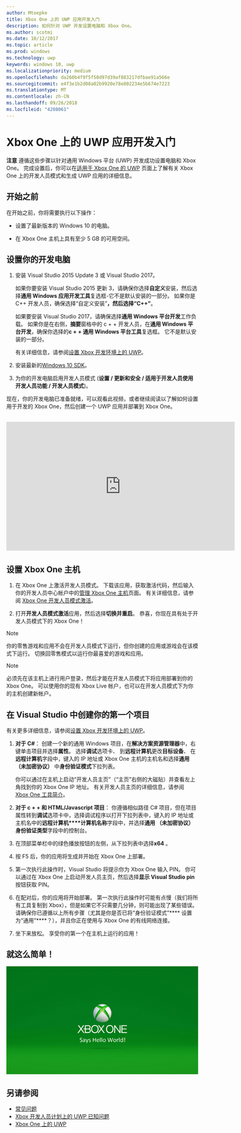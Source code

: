 ```yaml
---
author: Mtoepke
title: Xbox One 上的 UWP 应用开发入门
description: 如何针对 UWP 开发设置电脑和 Xbox One。
ms.author: scotmi
ms.date: 10/12/2017
ms.topic: article
ms.prod: windows
ms.technology: uwp
keywords: windows 10, uwp
ms.localizationpriority: medium
ms.openlocfilehash: da260b4f9f5f50d97d39af883217dfbae91a566e
ms.sourcegitcommit: e4f3e1b2d08a02b9920e78e802234e5b674e7223
ms.translationtype: MT
ms.contentlocale: zh-CN
ms.lasthandoff: 09/26/2018
ms.locfileid: "4208061"
---
```

# <a name="getting-started-with-uwp-app-development-on-xbox-one"></a>Xbox One 上的 UWP 应用开发入门

**注意** 遵循这些步骤以针对通用 Windows 平台 (UWP) 开发成功设置电脑和 Xbox One。 完成设置后，你可以在[适用于 Xbox One 的 UWP](index.md) 页面上了解有关 Xbox One 上的开发人员模式和生成 UWP 应用的详细信息。 

## <a name="before-you-start"></a>开始之前

在开始之前，你将需要执行以下操作：
-   设置了最新版本的 Windows 10 的电脑。
<!-- -  Install Microsoft Visual Studio 2015 Update 3 or Microsoft Visual Studio 2017.

    > [!NOTE]
    > Visual Studio 2017 is required if you are using the Windows 10, build 15063 SDK. -->

- 在 Xbox One 主机上具有至少 5 GB 的可用空间。

## <a name="setting-up-your-development-pc"></a>设置你的开发电脑

1.  安装 Visual Studio 2015 Update 3 或 Visual Studio 2017。

    如果你要安装 Visual Studio 2015 更新 3，请确保你选择**自定义**安装，然后选择**通用 Windows 应用开发工具**复选框-它不是默认安装的一部分。 如果你是 C++ 开发人员，确保选择“自定义安装”****，然后选择“C++”****。

    如果要安装 Visual Studio 2017，请确保选择**通用 Windows 平台开发**工作负载。 如果你是在右侧，**摘要**窗格中的 c + + 开发人员，在**通用 Windows 平台开发**，确保你选择的**c + + 通用 Windows 平台工具**复选框。 它不是默认安装的一部分。

    有关详细信息，请参阅[设置 Xbox 开发环境上的 UWP](development-environment-setup.md)。

2.  安装最新的[Windows 10 SDK](https://developer.microsoft.com/windows/downloads/windows-10-sdk)。

3.  为你的开发电脑启用开发人员模式 (**设置 / 更新和安全 / 适用于开发人员使用开发人员功能 / 开发人员模式**)。

现在，你的开发电脑已准备就绪，可以观看此视频，或者继续阅读以了解如何设置用于开发的 Xbox One，然后创建一个 UWP 应用并部署到 Xbox One。
</br>
</br>
<iframe src="https://channel9.msdn.com/Events/Xbox/App-Dev-on-Xbox/Get-started-with-App-Dev-on-Xbox/player#time=51s:paused" width="600" height="338"  allowFullScreen frameBorder="0"></iframe>

## <a name="setting-up-your-xbox-one-console"></a>设置 Xbox One 主机

1.  在 Xbox One 上激活开发人员模式。 下载该应用，获取激活代码，然后输入你的开发人员中心帐户中的[管理 Xbox One 主机](https://partner.microsoft.com/xboxactivate)页面。 有关详细信息，请参阅 [Xbox One 开发人员模式激活](devkit-activation.md)。 

2.  打开**开发人员模式激活**应用，然后选择**切换并重启**。 恭喜，你现在具有处于开发人员模式下的 Xbox One！
  
  > [!NOTE]
  > 你的零售游戏和应用不会在开发人员模式下运行，但你创建的应用或游戏会在该模式下运行。 切换回零售模式以运行你最喜爱的游戏和应用。
    
  > [!NOTE]
  > 必须先在该主机上进行用户登录，然后才能在开发人员模式下将应用部署到你的 Xbox One。 可以使用你的现有 Xbox Live 帐户，也可以在开发人员模式下为你的主机创建新帐户。 

## <a name="creating-your-first-project-in-visual-studio"></a>在 Visual Studio 中创建你的第一个项目

有关更多详细信息，请参阅[设置 Xbox 开发环境上的 UWP](development-environment-setup.md)。

1.  **对于 C#**： 创建一个新的通用 Windows 项目，在**解决方案资源管理器**中，右键单击项目并选择**属性**。 选择**调试**选项卡、 到**远程计算机**更改**目标设备**、 在**远程计算机**字段中，键入的 IP 地址或 Xbox One 主机的主机名和选择**通用 （未加密协议）** 中**身份验证模式**下拉列表。   

    你可以通过在主机上启动“开发人员主页”（“主页”右侧的大磁贴）并查看左上角找到你的 Xbox One IP 地址。 有关开发人员主页的详细信息，请参阅 [Xbox One 工具简介](introduction-to-xbox-tools.md)。  

2.  **对于 c + + 和 HTML/Javascript 项目**： 你遵循相似路径 C# 项目，但在项目属性转到**调试**选项卡中，选择调试程序以打开下拉列表中，键入的 IP 地址或主机名中的**远程计算机****计算机名称**字段中，并选择**通用 （未加密协议）** **身份验证类型**字段中的控制台。

3. 在顶部菜单栏中的绿色播放按钮的左侧，从下拉列表中选择**x64** 。
   
4.  按 F5 后，你的应用将生成并开始在 Xbox One 上部署。
  
5.  第一次执行此操作时，Visual Studio 将提示你为 Xbox One 输入 PIN。 你可以通过在 Xbox One 上启动开发人员主页，然后选择**显示 Visual Studio pin**按钮获取 PIN。
  
6.  在配对后，你的应用将开始部署。 第一次执行此操作时可能有点慢（我们将所有工具复制到 Xbox），但是如果它不只需要几分钟，则可能出现了某些错误。 请确保你已遵循以上所有步骤（尤其是你是否已将“身份验证模式”**** 设置为“通用”****？），并且你正在使用与 Xbox One 的有线网络连接。  

7. 坐下来放松。 享受你的第一个在主机上运行的应用！  

## <a name="thats-it"></a>就这么简单！

![Hello World](images/getting-started-hello-world.png)

## <a name="see-also"></a>另请参阅  
- [常见问题](frequently-asked-questions.md)  
- [Xbox 开发人员计划上的 UWP 已知问题](known-issues.md)
- [Xbox One 上的 UWP](index.md) 
